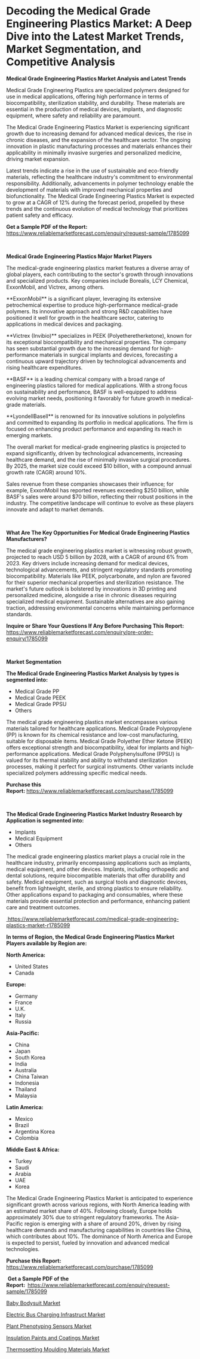 <p><h1>Decoding the Medical Grade Engineering Plastics Market: A Deep Dive into the Latest Market Trends, Market Segmentation, and Competitive Analysis</h1></p><p><strong>Medical Grade Engineering Plastics Market Analysis and Latest Trends</strong></p>
<p><p>Medical Grade Engineering Plastics are specialized polymers designed for use in medical applications, offering high performance in terms of biocompatibility, sterilization stability, and durability. These materials are essential in the production of medical devices, implants, and diagnostic equipment, where safety and reliability are paramount.</p><p>The Medical Grade Engineering Plastics Market is experiencing significant growth due to increasing demand for advanced medical devices, the rise in chronic diseases, and the expansion of the healthcare sector. The ongoing innovation in plastic manufacturing processes and materials enhances their applicability in minimally invasive surgeries and personalized medicine, driving market expansion.</p><p>Latest trends indicate a rise in the use of sustainable and eco-friendly materials, reflecting the healthcare industry's commitment to environmental responsibility. Additionally, advancements in polymer technology enable the development of materials with improved mechanical properties and biofunctionality. The Medical Grade Engineering Plastics Market is expected to grow at a CAGR of 12% during the forecast period, propelled by these trends and the continuous evolution of medical technology that prioritizes patient safety and efficacy.</p></p>
<p><strong>Get a Sample PDF of the Report:&nbsp;</strong> <a href="https://www.reliablemarketforecast.com/enquiry/request-sample/1785099?utm_campaign=1567&utm_medium=2&utm_source=Github&utm_content=ia&utm_term=13102024&utm_id=medical-grade-engineering-plastics">https://www.reliablemarketforecast.com/enquiry/request-sample/1785099</a></p>
<p>&nbsp;</p>
<p><strong>Medical Grade Engineering Plastics Major Market Players</strong></p>
<p><p>The medical-grade engineering plastics market features a diverse array of global players, each contributing to the sector's growth through innovations and specialized products. Key companies include Borealis, LCY Chemical, ExxonMobil, and Victrex, among others.</p><p>**ExxonMobil** is a significant player, leveraging its extensive petrochemical expertise to produce high-performance medical-grade polymers. Its innovative approach and strong R&D capabilities have positioned it well for growth in the healthcare sector, catering to applications in medical devices and packaging.</p><p>**Victrex (Invibio)** specializes in PEEK (Polyetheretherketone), known for its exceptional biocompatibility and mechanical properties. The company has seen substantial growth due to the increasing demand for high-performance materials in surgical implants and devices, forecasting a continuous upward trajectory driven by technological advancements and rising healthcare expenditures.</p><p>**BASF** is a leading chemical company with a broad range of engineering plastics tailored for medical applications. With a strong focus on sustainability and performance, BASF is well-equipped to address evolving market needs, positioning it favorably for future growth in medical-grade materials.</p><p>**LyondellBasell** is renowned for its innovative solutions in polyolefins and committed to expanding its portfolio in medical applications. The firm is focused on enhancing product performance and expanding its reach in emerging markets.</p><p>The overall market for medical-grade engineering plastics is projected to expand significantly, driven by technological advancements, increasing healthcare demand, and the rise of minimally invasive surgical procedures. By 2025, the market size could exceed $10 billion, with a compound annual growth rate (CAGR) around 10%.</p><p>Sales revenue from these companies showcases their influence; for example, ExxonMobil has reported revenues exceeding $250 billion, while BASF's sales were around $70 billion, reflecting their robust positions in the industry. The competitive landscape will continue to evolve as these players innovate and adapt to market demands.</p></p>
<p>&nbsp;</p>
<p><strong>What Are The Key Opportunities For Medical Grade Engineering Plastics Manufacturers?</strong></p>
<p><p>The medical grade engineering plastics market is witnessing robust growth, projected to reach USD 5 billion by 2028, with a CAGR of around 6% from 2023. Key drivers include increasing demand for medical devices, technological advancements, and stringent regulatory standards promoting biocompatibility. Materials like PEEK, polycarbonate, and nylon are favored for their superior mechanical properties and sterilization resistance. The market's future outlook is bolstered by innovations in 3D printing and personalized medicine, alongside a rise in chronic diseases requiring specialized medical equipment. Sustainable alternatives are also gaining traction, addressing environmental concerns while maintaining performance standards.</p></p>
<p><strong>Inquire or Share Your Questions If Any Before Purchasing This Report:</strong> <a href="https://www.reliablemarketforecast.com/enquiry/pre-order-enquiry/1785099?utm_campaign=1567&utm_medium=2&utm_source=Github&utm_content=ia&utm_term=13102024&utm_id=medical-grade-engineering-plastics">https://www.reliablemarketforecast.com/enquiry/pre-order-enquiry/1785099</a></p>
<p>&nbsp;</p>
<p><strong>Market Segmentation</strong></p>
<p><strong>The Medical Grade Engineering Plastics Market Analysis by types is segmented into:</strong></p>
<p><ul><li>Medical Grade PP</li><li>Medical Grade PEEK</li><li>Medical Grade PPSU</li><li>Others</li></ul></p>
<p><p>The medical grade engineering plastics market encompasses various materials tailored for healthcare applications. Medical Grade Polypropylene (PP) is known for its chemical resistance and low-cost manufacturing, suitable for disposable items. Medical Grade Polyether Ether Ketone (PEEK) offers exceptional strength and biocompatibility, ideal for implants and high-performance applications. Medical Grade Polyphenylsulfone (PPSU) is valued for its thermal stability and ability to withstand sterilization processes, making it perfect for surgical instruments. Other variants include specialized polymers addressing specific medical needs.</p></p>
<p><strong>Purchase this Report:&nbsp;</strong><a href="https://www.reliablemarketforecast.com/purchase/1785099?utm_campaign=1567&utm_medium=2&utm_source=Github&utm_content=ia&utm_term=13102024&utm_id=medical-grade-engineering-plastics">https://www.reliablemarketforecast.com/purchase/1785099</a></p>
<p>&nbsp;</p>
<p><strong>The Medical Grade Engineering Plastics Market Industry Research by Application is segmented into:</strong></p>
<p><ul><li>Implants</li><li>Medical Equipment</li><li>Others</li></ul></p>
<p><p>The medical grade engineering plastics market plays a crucial role in the healthcare industry, primarily encompassing applications such as implants, medical equipment, and other devices. Implants, including orthopedic and dental solutions, require biocompatible materials that offer durability and safety. Medical equipment, such as surgical tools and diagnostic devices, benefit from lightweight, sterile, and strong plastics to ensure reliability. Other applications expand to packaging and consumables, where these materials provide essential protection and performance, enhancing patient care and treatment outcomes.</p></p>
<p><a href="https://www.reliablemarketforecast.com/medical-grade-engineering-plastics-market-r1785099?utm_campaign=1567&utm_medium=2&utm_source=Github&utm_content=ia&utm_term=13102024&utm_id=medical-grade-engineering-plastics">&nbsp;https://www.reliablemarketforecast.com/medical-grade-engineering-plastics-market-r1785099</a></p>
<p><strong>In terms of Region, the Medical Grade Engineering Plastics Market Players available by Region are:</strong></p>
<p>
    <p> <strong> North America: </strong>
        <ul>
            <li>United States</li>
            <li>Canada</li>
        </ul>
        </p> 
    <p> <strong> Europe: </strong>
        <ul>
            <li>Germany</li>
            <li>France</li>
            <li>U.K.</li>
            <li>Italy</li>
            <li>Russia</li>
        </ul>
        </p> 
    <p> <strong> Asia-Pacific: </strong>
        <ul>
            <li>China</li>
            <li>Japan</li>
            <li>South Korea</li>
            <li>India</li>
            <li>Australia</li>
            <li>China Taiwan</li>
            <li>Indonesia</li>
            <li>Thailand</li>
            <li>Malaysia</li>
        </ul>
        </p> 
    <p> <strong> Latin America: </strong>
        <ul>
            <li>Mexico</li>
            <li>Brazil</li>
            <li>Argentina Korea</li>
            <li>Colombia</li>
        </ul>
        </p> 
    <p> <strong> Middle East & Africa: </strong>
        <ul>
            <li>Turkey</li>
            <li>Saudi</li>
            <li>Arabia</li>
            <li>UAE</li>
            <li>Korea</li>
        </ul>
    </p>
    </p>
<p><p>The Medical Grade Engineering Plastics Market is anticipated to experience significant growth across various regions, with North America leading with an estimated market share of 40%. Following closely, Europe holds approximately 30% due to stringent regulatory frameworks. The Asia-Pacific region is emerging with a share of around 20%, driven by rising healthcare demands and manufacturing capabilities in countries like China, which contributes about 10%. The dominance of North America and Europe is expected to persist, fueled by innovation and advanced medical technologies.</p></p>
<p><strong>Purchase this Report: </strong><a href="https://www.reliablemarketforecast.com/purchase/1785099?utm_campaign=1567&utm_medium=2&utm_source=Github&utm_content=ia&utm_term=13102024&utm_id=medical-grade-engineering-plastics">https://www.reliablemarketforecast.com/purchase/1785099</a></p>
<p>&nbsp;<strong>Get a Sample PDF of the Report:&nbsp;&nbsp;</strong><a href="https://www.reliablemarketforecast.com/enquiry/request-sample/1785099?utm_campaign=1567&utm_medium=2&utm_source=Github&utm_content=ia&utm_term=13102024&utm_id=medical-grade-engineering-plastics">https://www.reliablemarketforecast.com/enquiry/request-sample/1785099</a></p>
<p><strong></strong></p>
<p><p><a href="https://www.linkedin.com/pulse/baby-bodysuit-market-size-growth-trends-statistics-forecasts-8vele?utm_campaign=1567&utm_medium=2&utm_source=Github&utm_content=ia&utm_term=13102024&utm_id=medical-grade-engineering-plastics">Baby Bodysuit Market</a></p><p><a href="https://www.linkedin.com/pulse/emerging-technologies-reshaping-electric-bus-charging-infrastruct-ps02c?utm_campaign=1567&utm_medium=2&utm_source=Github&utm_content=ia&utm_term=13102024&utm_id=medical-grade-engineering-plastics">Electric Bus Charging Infrastruct Market</a></p><p><a href="https://www.linkedin.com/pulse/strategic-insights-global-plant-phenotyping-sensors-market-trends-w5xjf?utm_campaign=1567&utm_medium=2&utm_source=Github&utm_content=ia&utm_term=13102024&utm_id=medical-grade-engineering-plastics">Plant Phenotyping Sensors Market</a></p><p><a href="https://www.linkedin.com/pulse/insulation-paints-coatings-market-size-share-analysis-vk7re?utm_campaign=1567&utm_medium=2&utm_source=Github&utm_content=ia&utm_term=13102024&utm_id=medical-grade-engineering-plastics">Insulation Paints and Coatings Market</a></p><p><a href="https://www.linkedin.com/pulse/thermosetting-moulding-materials-market-size-segmentation-6jd1e?utm_campaign=1567&utm_medium=2&utm_source=Github&utm_content=ia&utm_term=13102024&utm_id=medical-grade-engineering-plastics">Thermosetting Moulding Materials Market</a></p></p>